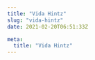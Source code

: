 ```yaml
---
title: "Vida Hintz"
slug: "vida-hintz"
date: 2021-02-20T06:51:33Z

meta:
  title: "Vida Hintz"
---
```


